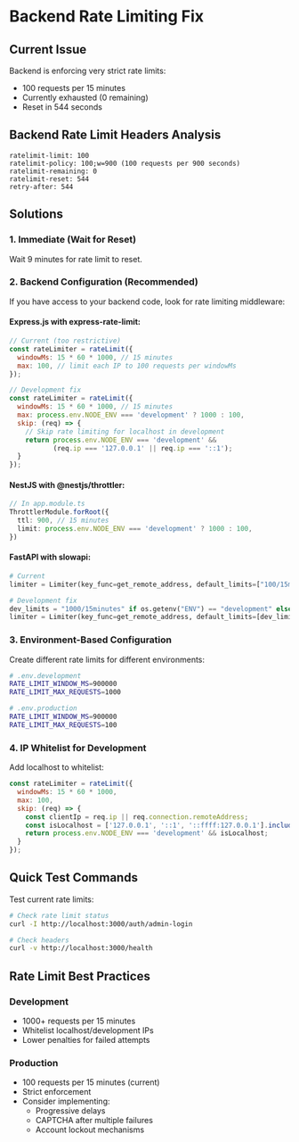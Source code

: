 # Backend Rate Limiting Fix

## Current Issue
Backend is enforcing very strict rate limits:
- 100 requests per 15 minutes
- Currently exhausted (0 remaining)
- Reset in 544 seconds

## Backend Rate Limit Headers Analysis
```
ratelimit-limit: 100
ratelimit-policy: 100;w=900 (100 requests per 900 seconds)
ratelimit-remaining: 0
ratelimit-reset: 544
retry-after: 544
```

## Solutions

### 1. Immediate (Wait for Reset)
Wait 9 minutes for rate limit to reset.

### 2. Backend Configuration (Recommended)

If you have access to your backend code, look for rate limiting middleware:

#### Express.js with express-rate-limit:
```javascript
// Current (too restrictive)
const rateLimiter = rateLimit({
  windowMs: 15 * 60 * 1000, // 15 minutes
  max: 100, // limit each IP to 100 requests per windowMs
});

// Development fix
const rateLimiter = rateLimit({
  windowMs: 15 * 60 * 1000, // 15 minutes  
  max: process.env.NODE_ENV === 'development' ? 1000 : 100,
  skip: (req) => {
    // Skip rate limiting for localhost in development
    return process.env.NODE_ENV === 'development' && 
           (req.ip === '127.0.0.1' || req.ip === '::1');
  }
});
```

#### NestJS with @nestjs/throttler:
```typescript
// In app.module.ts
ThrottlerModule.forRoot({
  ttl: 900, // 15 minutes
  limit: process.env.NODE_ENV === 'development' ? 1000 : 100,
})
```

#### FastAPI with slowapi:
```python
# Current
limiter = Limiter(key_func=get_remote_address, default_limits=["100/15minutes"])

# Development fix
dev_limits = "1000/15minutes" if os.getenv("ENV") == "development" else "100/15minutes"
limiter = Limiter(key_func=get_remote_address, default_limits=[dev_limits])
```

### 3. Environment-Based Configuration

Create different rate limits for different environments:

```bash
# .env.development
RATE_LIMIT_WINDOW_MS=900000
RATE_LIMIT_MAX_REQUESTS=1000

# .env.production  
RATE_LIMIT_WINDOW_MS=900000
RATE_LIMIT_MAX_REQUESTS=100
```

### 4. IP Whitelist for Development

Add localhost to whitelist:
```javascript
const rateLimiter = rateLimit({
  windowMs: 15 * 60 * 1000,
  max: 100,
  skip: (req) => {
    const clientIp = req.ip || req.connection.remoteAddress;
    const isLocalhost = ['127.0.0.1', '::1', '::ffff:127.0.0.1'].includes(clientIp);
    return process.env.NODE_ENV === 'development' && isLocalhost;
  }
});
```

## Quick Test Commands

Test current rate limits:
```bash
# Check rate limit status
curl -I http://localhost:3000/auth/admin-login

# Check headers
curl -v http://localhost:3000/health
```

## Rate Limit Best Practices

### Development
- 1000+ requests per 15 minutes
- Whitelist localhost/development IPs
- Lower penalties for failed attempts

### Production
- 100 requests per 15 minutes (current)
- Strict enforcement
- Consider implementing:
  - Progressive delays
  - CAPTCHA after multiple failures
  - Account lockout mechanisms
